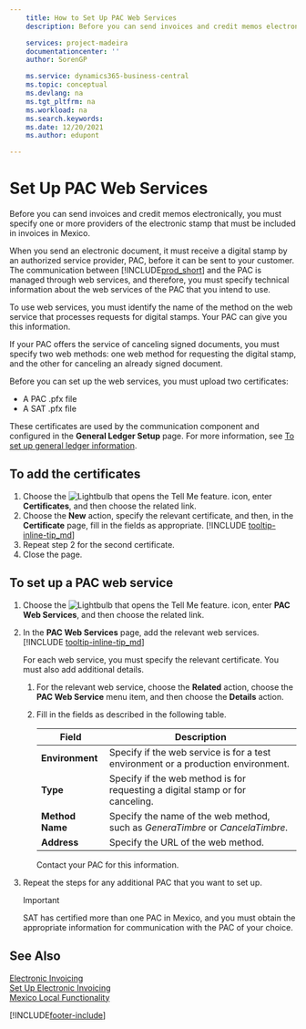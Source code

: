 ```yaml
---
    title: How to Set Up PAC Web Services
    description: Before you can send invoices and credit memos electronically, you must specify one or more providers of the electronic stamp that must be included in invoices in Mexico.

    services: project-madeira 
    documentationcenter: ''
    author: SorenGP

    ms.service: dynamics365-business-central
    ms.topic: conceptual
    ms.devlang: na
    ms.tgt_pltfrm: na
    ms.workload: na
    ms.search.keywords:
    ms.date: 12/20/2021
    ms.author: edupont

---
```

# Set Up PAC Web Services
Before you can send invoices and credit memos electronically, you must specify one or more providers of the electronic stamp that must be included in invoices in Mexico.  

When you send an electronic document, it must receive a digital stamp by an authorized service provider, PAC, before it can be sent to your customer. The communication between [!INCLUDE[prod_short](../../includes/prod_short.md)] and the PAC is managed through web services, and therefore, you must specify technical information about the web services of the PAC that you intend to use.  

To use web services, you must identify the name of the method on the web service that processes requests for digital stamps. Your PAC can give you this information.  

If your PAC offers the service of canceling signed documents, you must specify two web methods: one web method for requesting the digital stamp, and the other for canceling an already signed document.  

Before you can set up the web services, you must upload two certificates:

* A PAC .pfx file
* A SAT .pfx file

These certificates are used by the communication component and configured in the **General Ledger Setup** page. For more information, see [To set up general ledger information](how-to-set-up-electronic-invoicing.md#to-set-up-general-ledger-information).  

## To add the certificates

1. Choose the ![Lightbulb that opens the Tell Me feature.](../../media/ui-search/search_small.png "Tell me what you want to do") icon, enter **Certificates**, and then choose the related link.  
2. Choose the **New** action, specify the relevant certificate, and then, in the **Certificate** page, fill in the fields as appropriate. [!INCLUDE [tooltip-inline-tip_md](../../includes/tooltip-inline-tip_md.md)]
3. Repeat step 2 for the second certificate.  
4. Close the page.  

## To set up a PAC web service  

1.  Choose the ![Lightbulb that opens the Tell Me feature.](../../media/ui-search/search_small.png "Tell me what you want to do") icon, enter **PAC Web Services**, and then choose the related link.  
2. In the **PAC Web Services** page, add the relevant web services. [!INCLUDE [tooltip-inline-tip_md](../../includes/tooltip-inline-tip_md.md)]

    For each web service, you must specify the relevant certificate. You must also add additional details.  

    1. For the relevant web service, choose the **Related** action, choose the **PAC Web Service** menu item, and then choose the **Details** action.  
    2. Fill in the fields as described in the following table.  

        |Field|Description|
        |------------------------------------|---------------------------------------|
        |**Environment**|Specify if the web service is for a test environment or a production environment.|
        |**Type**|Specify if the web method is for requesting a digital stamp or for canceling.|
        |**Method Name**|Specify the name of the web method, such as *GeneraTimbre* or *CancelaTimbre*.|
        |**Address**|Specify the URL of the web method.|

        Contact your PAC for this information.  

3. Repeat the steps for any additional PAC that you want to set up.  

    > [!IMPORTANT]  
    >  SAT has certified more than one PAC in Mexico, and you must obtain the appropriate information for communication with the PAC of your choice.  

## See Also

[Electronic Invoicing](electronic-invoicing.md)  
[Set Up Electronic Invoicing](how-to-set-up-electronic-invoicing.md)  
[Mexico Local Functionality](mexico-local-functionality.md)


[!INCLUDE[footer-include](../../includes/footer-banner.md)]